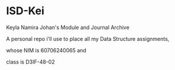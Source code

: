 # ISD-Kei
Keyla Namira Johan's Module and Journal Archive


A personal repo i'll use to place all my Data Structure assignments,

whose NIM is 60706240065 and

class is D3IF-48-02
